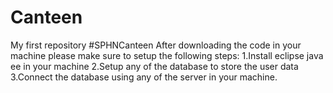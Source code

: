 # Canteen
My first repository #SPHNCanteen
After downloading the code in your machine please make sure to setup the following steps:
1.Install eclipse java ee in your machine
2.Setup any of the database to store the user data
3.Connect the database using any of the server in your machine.
